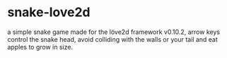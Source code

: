# snake-love2d
a simple snake game made for the löve2d framework v0.10.2, arrow keys control the snake head, avoid colliding with the walls or your tail and eat apples to grow in size.
